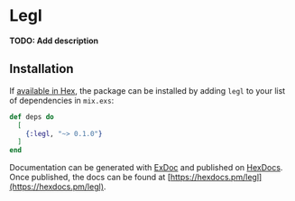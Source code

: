 # Legl

**TODO: Add description**

## Installation

If [available in Hex](https://hex.pm/docs/publish), the package can be installed
by adding `legl` to your list of dependencies in `mix.exs`:

```elixir
def deps do
  [
    {:legl, "~> 0.1.0"}
  ]
end
```

Documentation can be generated with [ExDoc](https://github.com/elixir-lang/ex_doc)
and published on [HexDocs](https://hexdocs.pm). Once published, the docs can
be found at [https://hexdocs.pm/legl](https://hexdocs.pm/legl).

